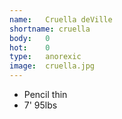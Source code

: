 ```yaml
---
name:	Cruella deVille
shortname: cruella
body:	0
hot:	0
type:	anorexic
image:	cruella.jpg
---
```

* Pencil thin
* 7' 95lbs

